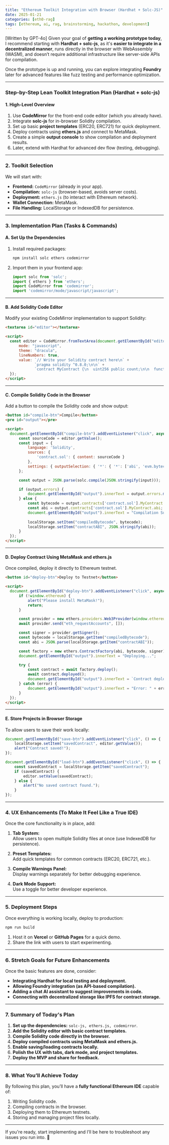 ```yaml
---
title: "Ethereum Toolkit Integration with Browser (Hardhat + Solc-JS)"
date: 2025-01-21
categories: [eth0-rag]
tags: [ethereum, ai, rag, brainstorming, hackathon, development]
---
```


[Written by GPT-4o]
Given your goal of **getting a working prototype today**, I recommend starting with **Hardhat + solc-js**, as it's **easier to integrate in a decentralized manner**, runs directly in the browser with WebAssembly (WASM), and doesn’t require additional infrastructure like server-side APIs for compilation.

Once the prototype is up and running, you can explore integrating **Foundry** later for advanced features like fuzz testing and performance optimization.

---

### **Step-by-Step Lean Toolkit Integration Plan (Hardhat + solc-js)**

#### **1. High-Level Overview**
1. Use **CodeMirror** for the front-end code editor (which you already have).
2. Integrate **solc-js** for in-browser Solidity compilation.
3. Set up basic **project templates** (ERC20, ERC721) for quick deployment.
4. Deploy contracts using **ethers.js** and connect to MetaMask.
5. Create a simple **output console** to show compilation and deployment results.
6. Later, extend with Hardhat for advanced dev flow (testing, debugging).

---

### **2. Toolkit Selection**
We will start with:

- **Frontend:** `CodeMirror` (already in your app).
- **Compilation:** `solc-js` (browser-based, avoids server costs).
- **Deployment:** `ethers.js` (to interact with Ethereum network).
- **Wallet Connection:** MetaMask.
- **File Handling:** LocalStorage or IndexedDB for persistence.

---

### **3. Implementation Plan (Tasks & Commands)**

#### **A. Set Up the Dependencies**
1. Install required packages:
   ```bash
   npm install solc ethers codemirror
   ```

2. Import them in your frontend app:
   ```javascript
   import solc from 'solc';
   import { ethers } from 'ethers';
   import CodeMirror from 'codemirror';
   import 'codemirror/mode/javascript/javascript';
   ```

---

#### **B. Add Solidity Code Editor**
Modify your existing CodeMirror implementation to support Solidity:

```html
<textarea id="editor"></textarea>

<script>
  const editor = CodeMirror.fromTextArea(document.getElementById("editor"), {
      mode: "javascript",
      theme: "dracula",
      lineNumbers: true,
      value: `// Write your Solidity contract here\n` +
             `pragma solidity ^0.8.0;\n\n` +
             `contract MyContract {\n  uint256 public count;\n\n  function increment() public {\n    count++;\n  }\n}`,
  });
</script>
```

---

#### **C. Compile Solidity Code in the Browser**
Add a button to compile the Solidity code and show output:

```html
<button id="compile-btn">Compile</button>
<pre id="output"></pre>

<script>
  document.getElementById("compile-btn").addEventListener("click", async () => {
      const sourceCode = editor.getValue();
      const input = {
          language: 'Solidity',
          sources: {
              'contract.sol': { content: sourceCode }
          },
          settings: { outputSelection: { '*': { '*': ['abi', 'evm.bytecode'] } } }
      };

      const output = JSON.parse(solc.compile(JSON.stringify(input)));

      if (output.errors) {
          document.getElementById("output").innerText = output.errors.map(err => err.formattedMessage).join("\n");
      } else {
          const bytecode = output.contracts['contract.sol'].MyContract.evm.bytecode.object;
          const abi = output.contracts['contract.sol'].MyContract.abi;
          document.getElementById("output").innerText = "Compilation Successful! \n\n" + JSON.stringify(abi, null, 2);
          
          localStorage.setItem("compiledBytecode", bytecode);
          localStorage.setItem("contractABI", JSON.stringify(abi));
      }
  });
</script>
```

---

#### **D. Deploy Contract Using MetaMask and ethers.js**
Once compiled, deploy it directly to Ethereum testnet.

```html
<button id="deploy-btn">Deploy to Testnet</button>

<script>
  document.getElementById("deploy-btn").addEventListener("click", async () => {
      if (!window.ethereum) {
          alert("Please install MetaMask!");
          return;
      }

      const provider = new ethers.providers.Web3Provider(window.ethereum);
      await provider.send("eth_requestAccounts", []);

      const signer = provider.getSigner();
      const bytecode = localStorage.getItem("compiledBytecode");
      const abi = JSON.parse(localStorage.getItem("contractABI"));

      const factory = new ethers.ContractFactory(abi, bytecode, signer);
      document.getElementById("output").innerText = "Deploying...";

      try {
          const contract = await factory.deploy();
          await contract.deployed();
          document.getElementById("output").innerText = `Contract deployed at: ${contract.address}`;
      } catch (error) {
          document.getElementById("output").innerText = "Error: " + error.message;
      }
  });
</script>
```

---

#### **E. Store Projects in Browser Storage**
To allow users to save their work locally:

```javascript
document.getElementById("save-btn").addEventListener("click", () => {
    localStorage.setItem("savedContract", editor.getValue());
    alert("Contract saved!");
});

document.getElementById("load-btn").addEventListener("click", () => {
    const savedContract = localStorage.getItem("savedContract");
    if (savedContract) {
        editor.setValue(savedContract);
    } else {
        alert("No saved contract found.");
    }
});
```

---

### **4. UX Enhancements (To Make It Feel Like a True IDE)**
Once the core functionality is in place, add:

1. **Tab System:**  
   Allow users to open multiple Solidity files at once (use IndexedDB for persistence).

2. **Preset Templates:**  
   Add quick templates for common contracts (ERC20, ERC721, etc.).

3. **Compile Warnings Panel:**  
   Display warnings separately for better debugging experience.

4. **Dark Mode Support:**  
   Use a toggle for better developer experience.

---

### **5. Deployment Steps**
Once everything is working locally, deploy to production:

```bash
npm run build
```

1. Host it on **Vercel** or **GitHub Pages** for a quick demo.
2. Share the link with users to start experimenting.

---

### **6. Stretch Goals for Future Enhancements**
Once the basic features are done, consider:

- **Integrating Hardhat for local testing and deployment.**
- **Allowing Foundry integration (as API-based compilation).**
- **Adding a chat AI assistant to suggest improvements in code.**
- **Connecting with decentralized storage like IPFS for contract storage.**

---

### **7. Summary of Today's Plan**

1. **Set up the dependencies:** `solc-js, ethers.js, codemirror`.
2. **Add the Solidity editor with basic contract templates.**
3. **Compile Solidity code directly in the browser.**
4. **Deploy compiled contracts using MetaMask and ethers.js.**
5. **Enable saving/loading contracts locally.**
6. **Polish the UX with tabs, dark mode, and project templates.**
7. **Deploy the MVP and share for feedback.**

---

### **8. What You’ll Achieve Today**
By following this plan, you’ll have a **fully functional Ethereum IDE** capable of:

1. Writing Solidity code.
2. Compiling contracts in the browser.
3. Deploying them to Ethereum testnets.
4. Storing and managing project files locally.

---

If you're ready, start implementing and I’ll be here to troubleshoot any issues you run into. 🚀